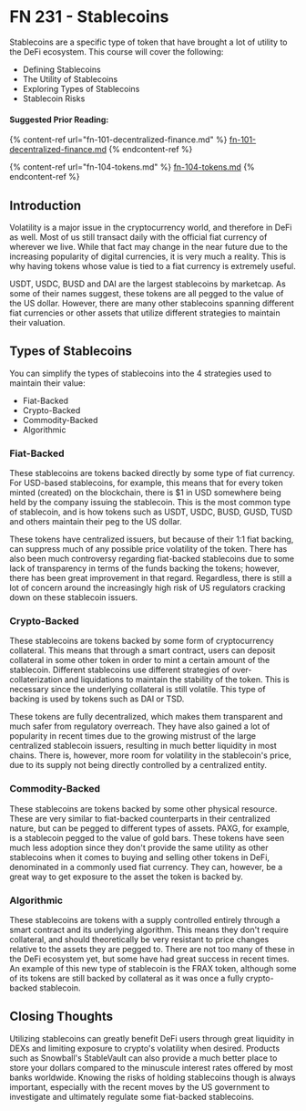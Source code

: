# FN 231 - Stablecoins

Stablecoins are a specific type of token that have brought a lot of utility to the DeFi ecosystem. This course will cover the following:

* Defining Stablecoins
* The Utility of Stablecoins
* Exploring Types of Stablecoins
* Stablecoin Risks

#### Suggested Prior Reading:

{% content-ref url="fn-101-decentralized-finance.md" %}
[fn-101-decentralized-finance.md](fn-101-decentralized-finance.md)
{% endcontent-ref %}

{% content-ref url="fn-104-tokens.md" %}
[fn-104-tokens.md](fn-104-tokens.md)
{% endcontent-ref %}

## Introduction

Volatility is a major issue in the cryptocurrency world, and therefore in DeFi as well. Most of us still transact daily with the official fiat currency of wherever we live. While that fact may change in the near future due to the increasing popularity of digital currencies, it is very much a reality. This is why having tokens whose value is tied to a fiat currency is extremely useful.

USDT, USDC, BUSD and DAI are the largest stablecoins by marketcap. As some of their names suggest, these tokens are all pegged to the value of the US dollar. However, there are many other stablecoins spanning different fiat currencies or other assets that utilize different strategies to maintain their valuation.

## Types of Stablecoins

You can simplify the types of stablecoins into the 4 strategies used to maintain their value:

* Fiat-Backed
* Crypto-Backed
* Commodity-Backed
* Algorithmic

### Fiat-Backed

These stablecoins are tokens backed directly by some type of fiat currency. For USD-based stablecoins, for example, this means that for every token minted (created) on the blockchain, there is $1 in USD somewhere being held by the company issuing the stablecoin. This is the most common type of stablecoin, and is how tokens such as USDT, USDC, BUSD, GUSD, TUSD and others maintain their peg to the US dollar.

These tokens have centralized issuers, but because of their 1:1 fiat backing, can suppress much of any possible price volatility of the token. There has also been much controversy regarding fiat-backed stablecoins due to some lack of transparency in terms of the funds backing the tokens; however, there has been great improvement in that regard. Regardless, there is still a lot of concern around the increasingly high risk of US regulators cracking down on these stablecoin issuers.

### Crypto-Backed

These stablecoins are tokens backed by some form of cryptocurrency collateral. This means that through a smart contract, users can deposit collateral in some other token in order to mint a certain amount of the stablecoin. Different stablecoins use different strategies of over-collaterization and liquidations to maintain the stability of the token. This is necessary since the underlying collateral is still volatile. This type of backing is used by tokens such as DAI or TSD.

These tokens are fully decentralized, which makes them transparent and much safer from regulatory overreach. They have also gained a lot of popularity in recent times due to the growing mistrust of the large centralized stablecoin issuers, resulting in much better liquidity in most chains. There is, however, more room for volatility in the stablecoin's price, due to its supply not being directly controlled by a centralized entity.

### Commodity-Backed

These stablecoins are tokens backed by some other physical resource. These are very similar to fiat-backed counterparts in their centralized nature, but can be pegged to different types of assets. PAXG, for example, is a stablecoin pegged to the value of gold bars. These tokens have seen much less adoption since they don't provide the same utility as other stablecoins when it comes to buying and selling other tokens in DeFi, denominated in a commonly used fiat currency. They can, however, be a great way to get exposure to the asset the token is backed by.

### Algorithmic

These stablecoins are tokens with a supply controlled entirely through a smart contract and its underlying algorithm. This means they don't require collateral, and should theoretically be very resistant to price changes relative to the assets they are pegged to. There are not too many of these in the DeFi ecosystem yet, but some have had great success in recent times. An example of this new type of stablecoin is the FRAX token, although some of its tokens are still backed by collateral as it was once a fully crypto-backed stablecoin.

## Closing Thoughts

Utilizing stablecoins can greatly benefit DeFi users through great liquidity in DEXs and limiting exposure to crypto's volatility when desired. Products such as Snowball's StableVault can also provide a much better place to store your dollars compared to the minuscule interest rates offered by most banks worldwide. Knowing the risks of holding stablecoins though is always important, especially with the recent moves by the US government to investigate and ultimately regulate some fiat-backed stablecoins.
